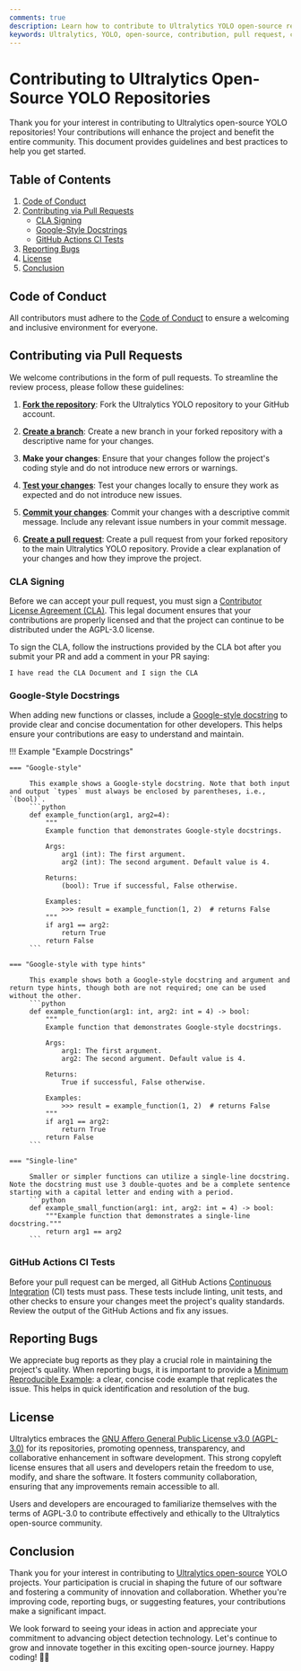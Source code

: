 ```yaml
---
comments: true
description: Learn how to contribute to Ultralytics YOLO open-source repositories. Follow guidelines for pull requests, code of conduct, and bug reporting.
keywords: Ultralytics, YOLO, open-source, contribution, pull request, code of conduct, bug reporting, GitHub, CLA, Google-style docstrings
---
```


# Contributing to Ultralytics Open-Source YOLO Repositories

Thank you for your interest in contributing to Ultralytics open-source YOLO repositories! Your contributions will enhance the project and benefit the entire community. This document provides guidelines and best practices to help you get started.

## Table of Contents

1. [Code of Conduct](#code-of-conduct)
2. [Contributing via Pull Requests](#contributing-via-pull-requests)
    - [CLA Signing](#cla-signing)
    - [Google-Style Docstrings](#google-style-docstrings)
    - [GitHub Actions CI Tests](#github-actions-ci-tests)
3. [Reporting Bugs](#reporting-bugs)
4. [License](#license)
5. [Conclusion](#conclusion)

## Code of Conduct

All contributors must adhere to the [Code of Conduct](code_of_conduct.md) to ensure a welcoming and inclusive environment for everyone.

## Contributing via Pull Requests

We welcome contributions in the form of pull requests. To streamline the review process, please follow these guidelines:

1. **[Fork the repository](https://docs.github.com/en/pull-requests/collaborating-with-pull-requests/working-with-forks/fork-a-repo)**: Fork the Ultralytics YOLO repository to your GitHub account.

2. **[Create a branch](https://docs.github.com/en/desktop/making-changes-in-a-branch/managing-branches-in-github-desktop)**: Create a new branch in your forked repository with a descriptive name for your changes.

3. **Make your changes**: Ensure that your changes follow the project's coding style and do not introduce new errors or warnings.

4. **[Test your changes](https://github.com/ultralytics/ultralytics/tree/main/tests)**: Test your changes locally to ensure they work as expected and do not introduce new issues.

5. **[Commit your changes](https://docs.github.com/en/desktop/making-changes-in-a-branch/committing-and-reviewing-changes-to-your-project-in-github-desktop)**: Commit your changes with a descriptive commit message. Include any relevant issue numbers in your commit message.

6. **[Create a pull request](https://docs.github.com/en/pull-requests/collaborating-with-pull-requests/proposing-changes-to-your-work-with-pull-requests/creating-a-pull-request)**: Create a pull request from your forked repository to the main Ultralytics YOLO repository. Provide a clear explanation of your changes and how they improve the project.

### CLA Signing

Before we can accept your pull request, you must sign a [Contributor License Agreement (CLA)](CLA.md). This legal document ensures that your contributions are properly licensed and that the project can continue to be distributed under the AGPL-3.0 license.

To sign the CLA, follow the instructions provided by the CLA bot after you submit your PR and add a comment in your PR saying:

```
I have read the CLA Document and I sign the CLA
```

### Google-Style Docstrings

When adding new functions or classes, include a [Google-style docstring](https://google.github.io/styleguide/pyguide.html) to provide clear and concise documentation for other developers. This helps ensure your contributions are easy to understand and maintain.

!!! Example "Example Docstrings"

    === "Google-style"

         This example shows a Google-style docstring. Note that both input and output `types` must always be enclosed by parentheses, i.e., `(bool)`.
         ```python
         def example_function(arg1, arg2=4):
             """
             Example function that demonstrates Google-style docstrings.

             Args:
                 arg1 (int): The first argument.
                 arg2 (int): The second argument. Default value is 4.

             Returns:
                 (bool): True if successful, False otherwise.

             Examples:
                 >>> result = example_function(1, 2)  # returns False
             """
             if arg1 == arg2:
                 return True
             return False
         ```

    === "Google-style with type hints"

         This example shows both a Google-style docstring and argument and return type hints, though both are not required; one can be used without the other.
         ```python
         def example_function(arg1: int, arg2: int = 4) -> bool:
             """
             Example function that demonstrates Google-style docstrings.

             Args:
                 arg1: The first argument.
                 arg2: The second argument. Default value is 4.

             Returns:
                 True if successful, False otherwise.

             Examples:
                 >>> result = example_function(1, 2)  # returns False
             """
             if arg1 == arg2:
                 return True
             return False
         ```

    === "Single-line"

         Smaller or simpler functions can utilize a single-line docstring. Note the docstring must use 3 double-quotes and be a complete sentence starting with a capital letter and ending with a period.
         ```python
         def example_small_function(arg1: int, arg2: int = 4) -> bool:
             """Example function that demonstrates a single-line docstring."""
             return arg1 == arg2
         ```

### GitHub Actions CI Tests

Before your pull request can be merged, all GitHub Actions [Continuous Integration](CI.md) (CI) tests must pass. These tests include linting, unit tests, and other checks to ensure your changes meet the project's quality standards. Review the output of the GitHub Actions and fix any issues.

## Reporting Bugs

We appreciate bug reports as they play a crucial role in maintaining the project's quality. When reporting bugs, it is important to provide a [Minimum Reproducible Example](minimum_reproducible_example.md): a clear, concise code example that replicates the issue. This helps in quick identification and resolution of the bug.

## License

Ultralytics embraces the [GNU Affero General Public License v3.0 (AGPL-3.0)](https://github.com/ultralytics/ultralytics/blob/main/LICENSE) for its repositories, promoting openness, transparency, and collaborative enhancement in software development. This strong copyleft license ensures that all users and developers retain the freedom to use, modify, and share the software. It fosters community collaboration, ensuring that any improvements remain accessible to all.

Users and developers are encouraged to familiarize themselves with the terms of AGPL-3.0 to contribute effectively and ethically to the Ultralytics open-source community.

## Conclusion

Thank you for your interest in contributing to [Ultralytics open-source](https://github.com/ultralytics) YOLO projects. Your participation is crucial in shaping the future of our software and fostering a community of innovation and collaboration. Whether you're improving code, reporting bugs, or suggesting features, your contributions make a significant impact.

We look forward to seeing your ideas in action and appreciate your commitment to advancing object detection technology. Let's continue to grow and innovate together in this exciting open-source journey. Happy coding! 🚀🌟
